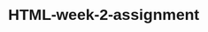 # HTML-week-2-assignment

<!DOCTYPE html>
<html lang="en">
<head>
    <meta charset="UTF-8">
    <title>Complete Web Page</title>
    <style>
        body {
            font-family: Arial, sans-serif;
            margin: 40px;
            line-height: 1.6;
        }

        img {
            max-width: 100%;
            height: auto;
            margin-bottom: 30px;
        }

        table {
            width: 100%;
            border-collapse: collapse;
            margin-bottom: 30px;
        }

        table, th, td {
            border: 1px solid #999;
            padding: 10px;
            text-align: left;
        }

        form {
            max-width: 600px;
            padding: 20px;
            border: 1px solid #ccc;
        }

        form label {
            font-weight: bold;
        }

        form input, form select {
            width: 100%;
            padding: 8px;
            margin-top: 5px;
            margin-bottom: 15px;
        }

        .form-group {
            margin-bottom: 15px;
        }
    </style>
</head>
<body>

    <!-- Heading -->
    <h1>My Web Page</h1>

    <!-- Ordered List with Roman Numerals -->
    <h2>Ordered List (Roman Numerals)</h2>
    <ol type="I">
        <li>Learn HTML</li>
        <li>Practice CSS</li>
        <li>Understand JavaScript</li>
        <li>Build Projects</li>
        <li>Deploy Website</li>
    </ol>

    <!-- External Image from Pexels -->
    <h2>Image from Pexels</h2>
    <img src="https://images.pexels.com/photos/34950/pexels-photo.jpg" alt="Nature Scene from Pexels">

    <!-- Table of Contacts -->
    <h2>Contact List</h2>
    <table>
        <thead>
            <tr>
                <th>Name</th>
                <th>Address</th>
                <th>Mobile</th>
                <th>Email</th>
            </tr>
        </thead>
        <tbody>
            <tr>
                <td>John Kamau</td>
                <td>106, Runda Drive</td>
                <td>123-456-789</td>
                <td>jk@example.com</td>
            </tr>
            <tr>
                <td>James Mwangi</td>
                <td>111, Runda Grove</td>
                <td>102-112-131</td>
                <td>jm@example.com</td>
            </tr>
            <tr>
                <td>Pastor Nganga</td>
                <td>888, Safiee Park Karen</td>
                <td>415-161-171</td>
                <td>pn@example.com</td>
            </tr>
            <tr>
                <td>Inside Man</td>
                <td>999, Woodvale Grove</td>
                <td>819-202-122</td>
                <td>im@example.com</td>
            </tr>
            <tr>
                <td>Hakuna Matata</td>
                <td>1724, Forest Hills Drive</td>
                <td>224-252-627</td>
                <td>hm@example.com</td>
            </tr>
        </tbody>
    </table>

    <!-- Registration Form -->
    <h2>Registration Form</h2>
    <form action="#" method="post">
        <!-- Name Field -->
        <div class="form-group">
            <label for="name">Full Name:</label>
            <input type="text" id="name" name="name" placeholder="Enter your full name" required>
        </div>

        <!-- Email Field -->
        <div class="form-group">
            <label for="email">Email Address:</label>
            <input type="email" id="email" name="email" placeholder="Enter your email" required>
        </div>

        <!-- Password Field -->
        <div class="form-group">
            <label for="password">Password:</label>
            <input type="password" id="password" name="password" placeholder="Choose a password" minlength="6" required>
        </div>

        <!-- Date Field -->
        <div class="form-group">
            <label for="dob">Date of Birth:</label>
            <input type="date" id="dob" name="dob" required>
        </div>

        <!-- Dropdown Field -->
        <div class="form-group">
            <label for="country">Country:</label>
            <select id="country" name="country" required>
                <option value="">Select your country</option>
                <option value="us">United States</option>
                <option value="uk">United Kingdom</option>
                <option value="ca">Canada</option>
                <option value="au">Australia</option>
            </select>
        </div>

        <!-- Radio Buttons -->
        <div class="form-group">
            <label>Gender:</label><br>
            <input type="radio" id="male" name="gender" value="male" required>
            <label for="male">Male</label><br>
            <input type="radio" id="female" name="gender" value="female" required>
            <label for="female">Female</label><br>
            <input type="radio" id="other" name="gender" value="other" required>
            <label for="other">Other</label>
        </div>

        <!-- Checkboxes -->
        <div class="form-group">
            <label>Interests:</label><br>
            <input type="checkbox" id="coding" name="interests" value="coding">
            <label for="coding">Coding</label><br>
            <input type="checkbox" id="reading" name="interests" value="reading">
            <label for="reading">Reading</label><br>
            <input type="checkbox" id="traveling" name="interests" value="traveling">
            <label for="traveling">Traveling</label>
        </div>

        <!-- Submit Button -->
        <button type="submit">Register</button>
    </form>

</body>
</html>
